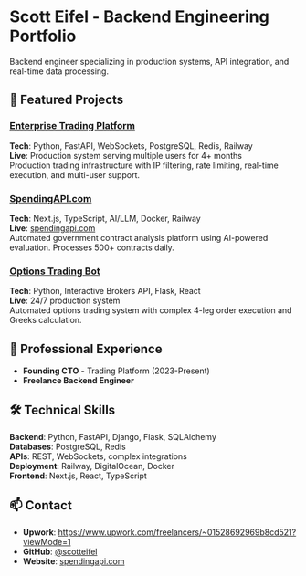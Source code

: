 # Scott Eifel - Backend Engineering Portfolio

Backend engineer specializing in production systems, API integration, and real-time data processing.

## 🚀 Featured Projects

### [Enterprise Trading Platform](./trading-platform/)
**Tech**: Python, FastAPI, WebSockets, PostgreSQL, Redis, Railway  
**Live**: Production system serving multiple users for 4+ months  
Production trading infrastructure with IP filtering, rate limiting, real-time execution, and multi-user support.

### [SpendingAPI.com](./spending-api/)
**Tech**: Next.js, TypeScript, AI/LLM, Docker, Railway  
**Live**: [spendingapi.com](https://spendingapi.com)  
Automated government contract analysis platform using AI-powered evaluation. Processes 500+ contracts daily.

### [Options Trading Bot](./options-trading-bot/)
**Tech**: Python, Interactive Brokers API, Flask, React  
**Live**: 24/7 production system  
Automated options trading system with complex 4-leg order execution and Greeks calculation.

## 💼 Professional Experience
- **Founding CTO** - Trading Platform (2023-Present)
- **Freelance Backend Engineer**

## 🛠 Technical Skills
**Backend**: Python, FastAPI, Django, Flask, SQLAlchemy  
**Databases**: PostgreSQL, Redis  
**APIs**: REST, WebSockets, complex integrations  
**Deployment**: Railway, DigitalOcean, Docker  
**Frontend**: Next.js, React, TypeScript  

## 📫 Contact
- **Upwork**: https://www.upwork.com/freelancers/~01528692969b8cd521?viewMode=1
- **GitHub**: [@scotteifel](https://github.com/scotteifel)
- **Website**: [spendingapi.com](https://spendingapi.com/)
